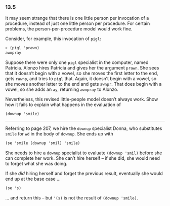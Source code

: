 ### 13.5

It may seem strange that there is one little person per invocation of a procedure, instead of just one little person per procedure. For certain problems, the person-per-procedure model would work fine.

Consider, for example, this invocation of `pigl`:

~~~ scheme
> (pigl 'prawn)
awnpray
~~~

Suppose there were only one `pigl` specialist in the computer, named Patricia. Alonzo hires Patricia and gives her the argument `prawn`. She sees that it doesn’t begin with a vowel, so she moves the first letter to the end, gets `rawnp`, and tries to `pigl` that. Again, it doesn’t begin with a vowel, so she moves another letter to the end and gets `awnpr`. That does begin with a vowel, so she adds an `ay`, returning `awnpray` to Alonzo.

Nevertheless, this revised little-people model doesn’t always work. Show how it fails to explain what happens in the evaluation of

~~~ scheme
(downup 'smile)
~~~

***

Referring to page 207, we hire the `downup` specialist Donna, who substitutes `smile` for `wd` in the body of `downup`. She ends up with

~~~ scheme
(se 'smile (downup 'smil) 'smile)
~~~

She needs to hire a `downup` specialist to evaluate `(downup 'smil)` before she can complete her work. She can’t hire herself – if she did, she would need to forget what she was doing.

If she *did* hiring herself and forget the previous result, eventually she would end up at the base case …

~~~ scheme
(se 's)
~~~
… and return this – but `'(s)` is not the result of `(downup 'smile)`.